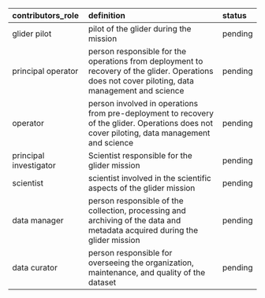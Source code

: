 | contributors_role | definition | status |
|:--------- |:-------- |:--------- |
| glider pilot | pilot of the glider during the mission | pending |
| principal operator | person responsible for the operations from deployment to recovery of the glider. Operations does not cover piloting, data management and science | pending |
| operator | person involved in operations from pre-deployment to recovery of the glider. Operations does not cover piloting, data management and science | pending |
| principal investigator | Scientist responsible for the glider mission | pending |
| scientist | scientist involved in the scientific aspects of the glider mission | pending |
| data manager | person responsible of the collection, processing and archiving of the data and metadata acquired during the glider mission | pending |
| data curator | person responsible for overseeing the organization, maintenance, and quality of the dataset | pending |

